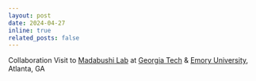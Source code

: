 ```yaml
---
layout: post
date: 2024-04-27
inline: true
related_posts: false
---
```


Collaboration Visit to <a href="https://med.emory.edu/departments/radiology/research/research-labs/madabhushi-lab/index.html">Madabushi Lab</a> at <a href="https://www.gatech.edu">Georgia Tech</a> & <a href="https://www.emory.edu">Emory University</a>, Atlanta, GA